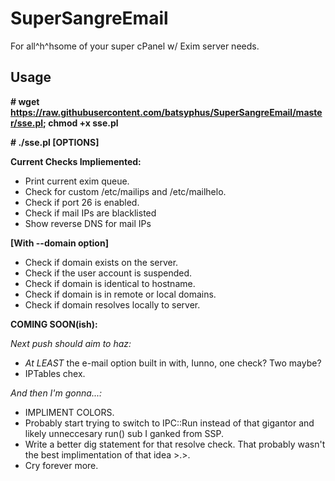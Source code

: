 SuperSangreEmail
================

For all^h^hsome of your super cPanel w/ Exim server needs.

Usage
--------------

**# wget https://raw.githubusercontent.com/batsyphus/SuperSangreEmail/master/sse.pl; chmod +x sse.pl**

**# ./sse.pl [OPTIONS]**

**Current Checks Impliemented:**

- Print current exim queue.
- Check for custom /etc/mailips and /etc/mailhelo.
- Check if port 26 is enabled.
- Check if mail IPs are blacklisted
- Show reverse DNS for mail IPs

**[With --domain option]**

- Check if domain exists on the server.
- Check if the user account is suspended.
- Check if domain is identical to hostname.
- Check if domain is in remote or local domains.
- Check if domain resolves locally to server.

**COMING SOON(ish):**

*Next push should aim to haz:*

- *At LEAST* the e-mail option built in with, Iunno, one check?  Two maybe?
- IPTables chex.

*And then I'm gonna...:*

- IMPLIMENT COLORS.
- Probably start trying to switch to IPC::Run instead of that gigantor and likely unneccesary run() sub I ganked from SSP.
- Write a better dig statement for that resolve check.  That probably wasn't the best implimentation of that idea >.>.
- Cry forever more.
